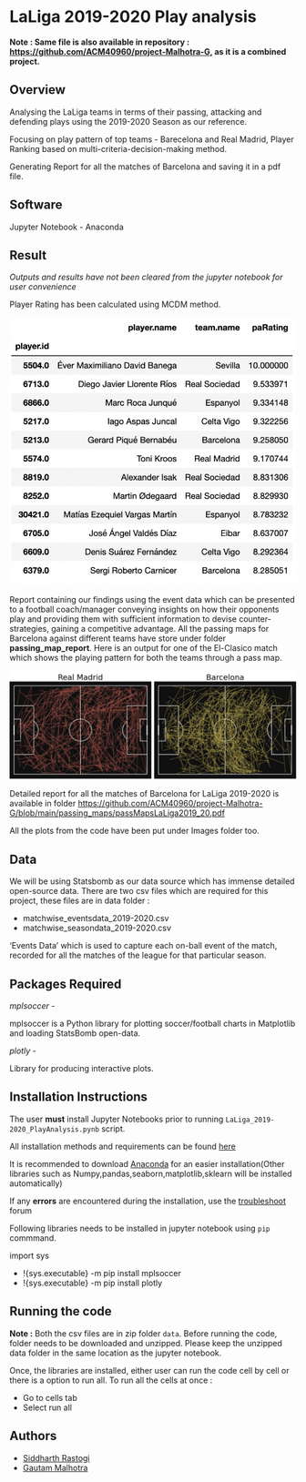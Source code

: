 # LaLiga 2019-2020 Play analysis

**Note : Same file is also available in repository : https://github.com/ACM40960/project-Malhotra-G, as it is a combined project.** 
## Overview

Analysing the LaLiga teams in terms of their passing, attacking and defending plays using the 2019-2020 Season as our reference.

Focusing on play pattern of top teams - Barecelona and Real Madrid, Player Ranking based on multi-criteria-decision-making method.

Generating Report for all the matches of Barcelona and saving it in a pdf file.

## Software 
Jupyter Notebook - Anaconda 


## Result

*Outputs and results have not been cleared from the jupyter notebook for user convenience*

Player Rating has been calculated using MCDM method.

![](Images/playerRating.png)

Report containing our findings using the event data which can be presented to a football coach/manager conveying insights on how their opponents play and providing them with sufficient information to devise counter-strategies, gaining a competitive advantage. All the passing maps for Barcelona against different teams have store under folder **passing_map_report**. Here is an output for one of the El-Clasico match which shows the playing pattern for both the teams through a pass map.

![](Images/generatingPassMaps.png)

Detailed report for all the matches of Barcelona for LaLiga 2019-2020 is available in folder https://github.com/ACM40960/project-Malhotra-G/blob/main/passing_maps/passMapsLaLiga2019_20.pdf

All the plots from the code have been put under Images folder too.

## Data
We will be using Statsbomb as our data source which has immense detailed open-source data. There are two csv files which are required for this project, these files are in data folder :
- matchwise_eventsdata_2019-2020.csv
- matchwise_seasondata_2019-2020.csv

‘Events Data’ which is used to capture each on-ball event of the match, recorded for all the matches of the league for that particular season.


## Packages Required

*mplsoccer* - 

mplsoccer is a Python library for plotting soccer/football charts in Matplotlib and loading StatsBomb open-data.

*plotly* -

Library for producing interactive plots.

## Installation Instructions
The user **must**  install Jupyter Notebooks prior to running `LaLiga_2019-2020_PlayAnalysis.pynb` script.

All installation methods and requirements can be found [here](https://docs.jupyter.org/en/latest/install/notebook-classic.html#:~:text=Jupyter%20installation%20requires%20Python%203.3,%2C%20pip%2C%20instead%20of%20Anaconda.)

It is recommended to download [Anaconda](https://www.anaconda.com/products/distribution) for an easier installation(Other libraries such as Numpy,pandas,seaborn,matplotlib,sklearn will be installed automatically)

If any **errors** are encountered during the installation, use the [troubleshoot](https://docs.anaconda.com/anaconda/user-guide/troubleshooting/) forum


Following libraries needs to be installed in jupyter notebook using `pip` commmand.

import sys
- !{sys.executable} -m pip install mplsoccer
- !{sys.executable} -m pip install plotly


## Running the code

**Note :** Both the csv files are in zip folder `data`. Before running the code, folder needs to be downloaded and unzipped. Please keep the unzipped data folder in the same location as the jupyter notebook.

Once, the libraries are installed, either user can run the code cell by cell or there is a option to run all.
To run all the cells at once :
- Go to cells tab
- Select run all

## Authors

- [Siddharth Rastogi](https://github.com/Sid-rastogi)
- [Gautam Malhotra](https://github.com/Malhotra-G)

